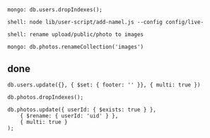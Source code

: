 ##

	mongo: db.users.dropIndexes();

	shell: node lib/user-script/add-namel.js --config config/live-

	shell: rename upload/public/photo to images

	mongo: db.photos.renameCollection('images')


## done

	db.users.update({}, { $set: { footer: '' }}, { multi: true })

	db.photos.dropIndexes();

	db.photos.update({ userId: { $exists: true } },
		{ $rename: { userId: 'uid' } },
		{ multi: true }
	);
